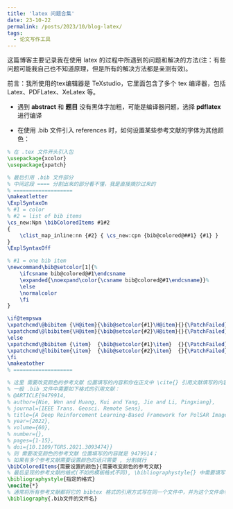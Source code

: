 ```yaml
---
title: 'latex 问题合集'
date: 23-10-22
permalink: /posts/2023/10/blog-latex/
tags:
  - 论文写作工具
---
```


<p style="text-align:justify; text-justify:inter-ideograph;">这篇博客主要记录我在使用 latex 的过程中所遇到的问题和解决的方法(注：有些问题可能我自己也不知道原理，但是所有的解决方法都是亲测有效)。</p>

<p style="text-align:justify; text-justify:inter-ideograph;">前言：我所使用的tex编辑器是 TeXstudio，它里面包含了多个 tex 编译器，包括 Latex、PDFLatex、XeLatex 等。</p>

- 遇到 **abstract** 和 **题目** 没有黑体字加粗，可能是编译器问题，选择 **pdflatex** 进行编译

- 在使用 .bib 文件引入 references 时，如何设置某些参考文献的字体为其他颜色：

```latex
% 在 .tex 文件开头引入包
\usepackage{xcolor}
\usepackage{xpatch}

% 最后引用 .bib 文件部分
% 中间这段 ==== 分割出来的部分看不懂，我是直接摘抄过来的
% ===================
\makeatletter
\ExplSyntaxOn
% #1 = color
% #2 = list of bib items
\cs_new:Npn \bibColoredItems #1#2
{
	\clist_map_inline:nn {#2} { \cs_new:cpn {bib@colored@##1} {#1} } 
}
\ExplSyntaxOff

% #1 = one bib item
\newcommand\bib@setcolor[1]{%
	\ifcsname bib@colored@#1\endcsname
	\expanded{\noexpand\color{\csname bib@colored@#1\endcsname}}%
	\else
	\normalcolor
	\fi
}

\if@tempswa
\xpatchcmd\@bibitem {\H@item}{\bib@setcolor{#1}\H@item}{}{\PatchFailed}
\xpatchcmd\@lbibitem{\H@item}{\bib@setcolor{#2}\H@item}{}{\PatchFailed}
\else
\xpatchcmd\@bibitem {\item}  {\bib@setcolor{#1}\item}  {}{\PatchFailed}
\xpatchcmd\@lbibitem{\item}  {\bib@setcolor{#2}\item}  {}{\PatchFailed}
\fi
\makeatother
% ===================

% 这里 需要改变颜色的参考文献 位置填写的内容和你在正文中 \cite{} 引用文献填写的内容一致
% 一般 .bib 文件中需要如下格式的引用文献：
% @ARTICLE{9479914,
% author={Nie, Wen and Huang, Kui and Yang, Jie and Li, Pingxiang},
% journal={IEEE Trans. Geosci. Remote Sens}, 
% title={A Deep Reinforcement Learning-Based Framework for PolSAR Imagery Classification}, 
% year={2022},
% volume={60},
% number={},
% pages={1-15},
% doi={10.1109/TGRS.2021.3093474}}
% 则 需要改变颜色的参考文献 位置填写的内容就是 9479914；
% 如果有多个参考文献需要设置颜色的话只需要 , 分割就行
\bibColoredItems{需要设置的颜色}{需要改变颜色的参考文献}
% 最后呈现的参考文献的格式(不如的模板格式不同), \bibliographystyle{} 中需要填写自己需要的格式（如IEEEtran 表示需要 IEEE transaction 的格式)
\bibliographystyle{指定的格式}
\nocite{*}
% 通常将所有参考文献都将它的 bibtex 格式的引用方式写在同一个文件中，并为这个文件命名为 名字.bib(如 reference.bib), 然后把文件名(如 reference)填写在 \bibliography{} 中
\bibliography{.bib文件的文件名}

```

